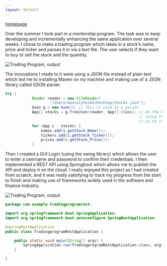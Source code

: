 ```yaml
---
layout: default
---
```

[homepage](/index)

<p> Over the summer I took part in a mentorship program. The task was to keep developing and incrementally enhancing the same application over several weeks. I chose to make a trading program which takes in a stock’s name, price and ticker and parses it in via a text file. The user selects if they want to buy or sell the stock and the quantity.</p>

![Trading Program, output](/Users/danialsheikh/Documents/Github/danial075.github.io/Console33.png)

<p>The innovations I made to it were using a JSON file instead of plain text which led me to installing Maven on my machine and making use of a JSON library called GSON parser. </p>

```java
try {
			Reader reader = new FileReader(
					"/Users/danialsheikh/Desktop/Stocks.json");
			Gson g = new Gson(); // This is used as a parser
			App[] stocks = g.fromJson(reader, App[].class); // On the LHS new array of type stocks and on the rhs
															// using the parser and fromJson method which allows
															// us to read the jsonfile in an array format
			for (App i : stocks) {
				names.add(i.getStock_Name());
				tickers.add(i.getStock_Ticker());
				prices.add(i.getStock_Price());
			}
```

<p>Then I created a GUI Login (using the swing library) which allows the user to enter a username and password to confirm their credentials. I then implemented a REST API using Springboot which allows me to publish the API and deploy it on the cloud. I really enjoyed this project as I had created from scratch, and it was really satisfying to track my progress from the start to finish and making use of frameworks widely used in the software and finance industry.</p>

![Trading Program, output](/Users/danialsheikh/Documents/Github/danial075.github.io/login.png)

```java
package com.example.tradingprogramrest;

import org.springframework.boot.SpringApplication;
import org.springframework.boot.autoconfigure.SpringBootApplication;

@SpringBootApplication
public class TradingprogramRestApplication {

	public static void main(String[] args) {
		SpringApplication.run(TradingprogramRestApplication.class, args);
	}

}

```
